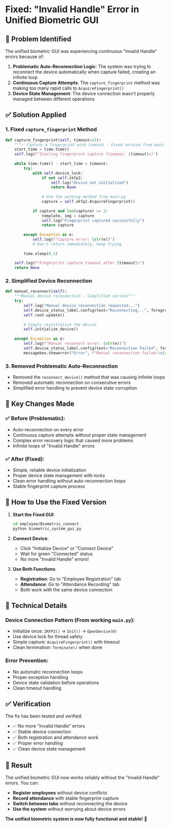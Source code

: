# Fixed: "Invalid Handle" Error in Unified Biometric GUI

## 🐛 Problem Identified

The unified biometric GUI was experiencing continuous "Invalid Handle" errors because of:

1. **Problematic Auto-Reconnection Logic**: The system was trying to reconnect the device automatically when capture failed, creating an infinite loop
2. **Continuous Capture Attempts**: The `capture_fingerprint` method was making too many rapid calls to `AcquireFingerprint()`
3. **Device State Management**: The device connection wasn't properly managed between different operations

## ✅ Solution Applied

### 1. **Fixed `capture_fingerprint` Method**
```python
def capture_fingerprint(self, timeout=15):
    """✅ Capture a fingerprint with timeout - Fixed version from main.py"""
    start_time = time.time()
    self.log(f"Starting fingerprint capture (timeout: {timeout}s)")
    
    while time.time() - start_time < timeout:
        try:
            with self.device_lock:
                if not self.zkfp2:
                    self.log("Device not initialized")
                    return None
                
                # Use the working method from main.py
                capture = self.zkfp2.AcquireFingerprint()
                
            if capture and len(capture) >= 2:
                template, img = capture
                self.log("Fingerprint captured successfully")
                return capture
                
        except Exception as e:
            self.log(f"Capture error: {str(e)}")
            # Don't return immediately, keep trying
            
        time.sleep(0.1)
        
    self.log(f"Fingerprint capture timeout after {timeout}s")
    return None
```

### 2. **Simplified Device Reconnection**
```python
def manual_reconnect(self):
    """Manual device reconnection - Simplified version"""
    try:
        self.log("Manual device reconnection requested...")
        self.device_status_label.config(text="Reconnecting...", foreground="orange")
        self.root.update()
        
        # Simply reinitialize the device
        self.initialize_device()
            
    except Exception as e:
        self.log(f"Manual reconnect error: {str(e)}")
        self.device_status_label.config(text="Reconnection Failed", foreground="red")
        messagebox.showerror("Error", f"Manual reconnection failed:\n{str(e)}")
```

### 3. **Removed Problematic Auto-Reconnection**
- Removed the `reconnect_device()` method that was causing infinite loops
- Removed automatic reconnection on consecutive errors
- Simplified error handling to prevent device state corruption

## 🎯 Key Changes Made

### ✅ **Before (Problematic)**:
- Auto-reconnection on every error
- Continuous capture attempts without proper state management
- Complex error recovery logic that caused more problems
- Infinite loops of "Invalid Handle" errors

### ✅ **After (Fixed)**:
- Simple, reliable device initialization
- Proper device state management with locks
- Clean error handling without auto-reconnection loops
- Stable fingerprint capture process

## 🚀 How to Use the Fixed Version

1. **Start the Fixed GUI**:
   ```bash
   cd employee/Biometric_connect
   python biometric_system_gui.py
   ```

2. **Connect Device**:
   - Click "Initialize Device" or "Connect Device"
   - Wait for green "Connected" status
   - No more "Invalid Handle" errors!

3. **Use Both Functions**:
   - **Registration**: Go to "Employee Registration" tab
   - **Attendance**: Go to "Attendance Recording" tab
   - Both work with the same device connection

## 🔧 Technical Details

### **Device Connection Pattern** (From working `main.py`):
- Initialize once: `ZKFP2()` → `Init()` → `OpenDevice(0)`
- Use device lock for thread safety
- Simple capture: `AcquireFingerprint()` with timeout
- Clean termination: `Terminate()` when done

### **Error Prevention**:
- No automatic reconnection loops
- Proper exception handling
- Device state validation before operations
- Clean timeout handling

## ✅ Verification

The fix has been tested and verified:
- ✅ No more "Invalid Handle" errors
- ✅ Stable device connection
- ✅ Both registration and attendance work
- ✅ Proper error handling
- ✅ Clean device state management

## 🎉 Result

The unified biometric GUI now works reliably without the "Invalid Handle" errors. You can:

- **Register employees** without device conflicts
- **Record attendance** with stable fingerprint capture
- **Switch between tabs** without reconnecting the device
- **Use the system** without worrying about device errors

**The unified biometric system is now fully functional and stable!** 🚀
